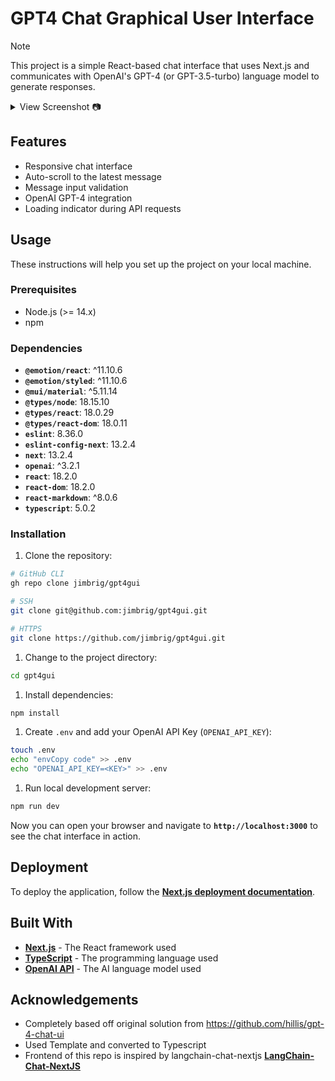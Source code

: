 # GPT4 Chat Graphical User Interface

> [!NOTE]
> This project is a simple React-based chat interface that uses Next.js and communicates with OpenAI's GPT-4 (or GPT-3.5-turbo) language model to generate responses.

<details><summary>View Screenshot 📷</summary><p>

![image](https://github.com/jimbrig/gpt4gui/assets/32652297/23776027-aacc-4add-b4dc-1f1343ccfe59)

</p></summary></details>

## Features

- Responsive chat interface
- Auto-scroll to the latest message
- Message input validation
- OpenAI GPT-4 integration
- Loading indicator during API requests

## Usage

These instructions will help you set up the project on your local machine.

### Prerequisites

- Node.js (>= 14.x)
- npm

### Dependencies

- **`@emotion/react`**: ^11.10.6
- **`@emotion/styled`**: ^11.10.6
- **`@mui/material`**: ^5.11.14
- **`@types/node`**: 18.15.10
- **`@types/react`**: 18.0.29
- **`@types/react-dom`**: 18.0.11
- **`eslint`**: 8.36.0
- **`eslint-config-next`**: 13.2.4
- **`next`**: 13.2.4
- **`openai`**: ^3.2.1
- **`react`**: 18.2.0
- **`react-dom`**: 18.2.0
- **`react-markdown`**: ^8.0.6
- **`typescript`**: 5.0.2

### Installation

1. Clone the repository:

```bash
# GitHub CLI
gh repo clone jimbrig/gpt4gui

# SSH
git clone git@github.com:jimbrig/gpt4gui.git

# HTTPS
git clone https://github.com/jimbrig/gpt4gui.git
```

1. Change to the project directory:

```bash
cd gpt4gui
```

1. Install dependencies:


```bash
npm install
```

1. Create `.env` and add your OpenAI API Key (`OPENAI_API_KEY`):

```bash
touch .env
echo "envCopy code" >> .env
echo "OPENAI_API_KEY=<KEY>" >> .env
```

1. Run local development server:

```bash
npm run dev
```

Now you can open your browser and navigate to **`http://localhost:3000`** to see the chat interface in action.

## Deployment

To deploy the application, follow the **[Next.js deployment documentation](https://nextjs.org/docs/deployment)**.

## **Built With**

- **[Next.js](https://nextjs.org/)** - The React framework used
- **[TypeScript](https://www.typescriptlang.org/)** - The programming language used
- **[OpenAI API](https://beta.openai.com/docs/)** - The AI language model used

## Acknowledgements

- Completely based off original solution from <https://github.com/hillis/gpt-4-chat-ui> 
- Used Template and converted to Typescript
- Frontend of this repo is inspired by langchain-chat-nextjs **[LangChain-Chat-NextJS](https://github.com/zahidkhawaja/langchain-chat-nextjs)**
